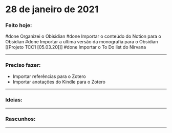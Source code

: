 # 28 de janeiro de 2021

### Feito hoje:

#done Organizei o Obisidian
#done  Importar o conteúdo do Notion para o Obsidian
#done  Importar a ultima versão da monografia para o Obsidian [[Projeto TCC1 [05.03.20]]]
#done Importar o To Do list do Nirvana

---

### Preciso fazer:

* Importar referências para o Zotero
* Importar anotações do Kindle para o Zotero

---

### Ideias:


---

### Rascunhos:


---